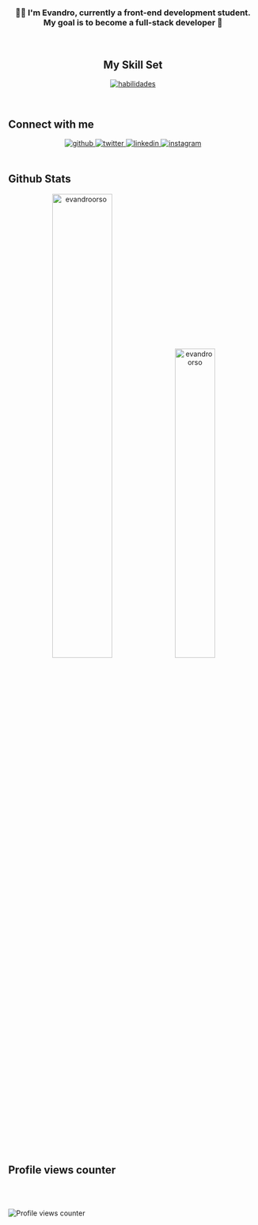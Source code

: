 ### <div align="center">:man_technologist: I'm Evandro, currently a front-end development student. My goal is to become a full-stack developer :rocket:</div>  
  
<br/>

## <h2 align="center"> My Skill Set </h2>

<p align="center">
  <a href="https://skillicons.dev">
    <img alt="habilidades" src="https://skillicons.dev/icons?i=html,css,javascript,ts,tailwind,react,mysql,linux,mint,bash,vscode,npm,git&perline=10"/>
  </a>
</p>

<br/>  

## Connect with me  
<div align="center">
<a href="https://github.com/EvandroOrso" target="_blank">
<img src=https://img.shields.io/badge/github-%2324292e.svg?&style=for-the-badge&logo=github&logoColor=white alt=github style="margin-bottom: 5px;" />
</a>
<a href="https://twitter.com/evandroo__" target="_blank">
<img src=https://img.shields.io/badge/twitter-%2300acee.svg?&style=for-the-badge&logo=twitter&logoColor=white alt=twitter style="margin-bottom: 5px;" />
</a>
<a href="https://linkedin.com/in/evandroorso" target="_blank">
<img src=https://img.shields.io/badge/linkedin-%231E77B5.svg?&style=for-the-badge&logo=linkedin&logoColor=white alt=linkedin style="margin-bottom: 5px;" />
</a>
<a href="https://instagram.com/evan.drofc" target="_blank">
<img src=https://img.shields.io/badge/instagram-%23000000.svg?&style=for-the-badge&logo=instagram&logoColor=white alt=instagram style="margin-bottom: 5px;" />
</a>  
</div>  
  
<br/>  

## Github Stats  
<div class="row" align="center">
  <div class="column">
    <img src="https://awesome-github-stats.azurewebsites.net/user-stats/EvandroOrso?cardType=github&theme=dark&preferLogin=false" alt="evandroorso" style="width:49%">
    <img src="https://github-readme-stats.vercel.app/api/top-langs?username=EvandroOrso&show_icons=true&theme=dark&locale=en&layout=compact" alt="evandroorso" style="width:40%">
  </div>
</div>

<br/>  

## Profile views counter
  
<br/>  
<br/>  

![Profile views counter](https://komarev.com/ghpvc/?username=evandroors&&style=flat-square)
